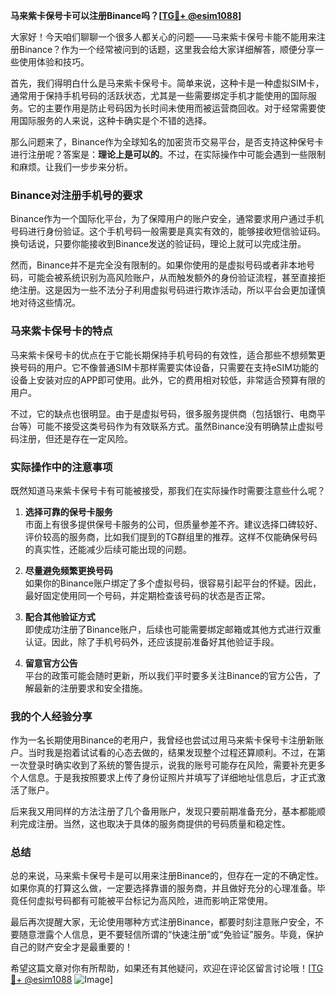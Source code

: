**马来紫卡保号卡可以注册Binance吗？[[TG💪+ @esim1088](https://t.me/s/esim1088)]**

大家好！今天咱们聊聊一个很多人都关心的问题——马来紫卡保号卡能不能用来注册Binance？作为一个经常被问到的话题，这里我会给大家详细解答，顺便分享一些使用体验和技巧。

首先，我们得明白什么是马来紫卡保号卡。简单来说，这种卡是一种虚拟SIM卡，通常用于保持手机号码的活跃状态，尤其是一些需要绑定手机才能使用的国际服务。它的主要作用是防止号码因为长时间未使用而被运营商回收。对于经常需要使用国际服务的人来说，这种卡确实是个不错的选择。

那么问题来了，Binance作为全球知名的加密货币交易平台，是否支持这种保号卡进行注册呢？答案是：**理论上是可以的**。不过，在实际操作中可能会遇到一些限制和麻烦。让我们一步步来分析。

### Binance对注册手机号的要求

Binance作为一个国际化平台，为了保障用户的账户安全，通常要求用户通过手机号码进行身份验证。这个手机号码一般需要是真实有效的，能够接收短信验证码。换句话说，只要你能接收到Binance发送的验证码，理论上就可以完成注册。

然而，Binance并不是完全没有限制的。如果你使用的是虚拟号码或者非本地号码，可能会被系统识别为高风险账户，从而触发额外的身份验证流程，甚至直接拒绝注册。这是因为一些不法分子利用虚拟号码进行欺诈活动，所以平台会更加谨慎地对待这些情况。

### 马来紫卡保号卡的特点

马来紫卡保号卡的优点在于它能长期保持手机号码的有效性，适合那些不想频繁更换号码的用户。它不像普通SIM卡那样需要实体设备，只需要在支持eSIM功能的设备上安装对应的APP即可使用。此外，它的费用相对较低，非常适合预算有限的用户。

不过，它的缺点也很明显。由于是虚拟号码，很多服务提供商（包括银行、电商平台等）可能不接受这类号码作为有效联系方式。虽然Binance没有明确禁止虚拟号码注册，但还是存在一定风险。

### 实际操作中的注意事项

既然知道马来紫卡保号卡有可能被接受，那我们在实际操作时需要注意些什么呢？

1. **选择可靠的保号卡服务**  
   市面上有很多提供保号卡服务的公司，但质量参差不齐。建议选择口碑较好、评价较高的服务商，比如我们提到的TG群组里的推荐。这样不仅能确保号码的真实性，还能减少后续可能出现的问题。

2. **尽量避免频繁更换号码**  
   如果你的Binance账户绑定了多个虚拟号码，很容易引起平台的怀疑。因此，最好固定使用同一个号码，并定期检查该号码的状态是否正常。

3. **配合其他验证方式**  
   即使成功注册了Binance账户，后续也可能需要绑定邮箱或其他方式进行双重认证。因此，除了手机号码外，还应该提前准备好其他验证手段。

4. **留意官方公告**  
   平台的政策可能会随时更新，所以我们平时要多关注Binance的官方公告，了解最新的注册要求和安全措施。

### 我的个人经验分享

作为一名长期使用Binance的老用户，我曾经也尝试过用马来紫卡保号卡注册新账户。当时我是抱着试试看的心态去做的，结果发现整个过程还算顺利。不过，在第一次登录时确实收到了系统的警告提示，说我的账号可能存在风险，需要补充更多个人信息。于是我按照要求上传了身份证照片并填写了详细地址信息后，才正式激活了账户。

后来我又用同样的方法注册了几个备用账户，发现只要前期准备充分，基本都能顺利完成注册。当然，这也取决于具体的服务商提供的号码质量和稳定性。

### 总结

总的来说，马来紫卡保号卡是可以用来注册Binance的，但存在一定的不确定性。如果你真的打算这么做，一定要选择靠谱的服务商，并且做好充分的心理准备。毕竟任何虚拟号码都有可能被平台标记为高风险，进而影响正常使用。

最后再次提醒大家，无论使用哪种方式注册Binance，都要时刻注意账户安全，不要随意泄露个人信息，更不要轻信所谓的“快速注册”或“免验证”服务。毕竟，保护自己的财产安全才是最重要的！

希望这篇文章对你有所帮助，如果还有其他疑问，欢迎在评论区留言讨论哦！[[TG💪+ @esim1088](https://t.me/s/esim1088) ![Image](https://i.postimg.cc/4NQfJmqS/Snipaste-2025-05-13-00-14-12.png)]